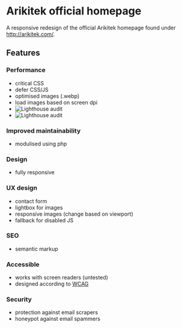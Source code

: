 # Arikitek official homepage #

A responsive redesign of the official Arikitek homepage found under http://arikitek.com/.


## Features ##
### Performance ###
* critical CSS
* defer CSS/JS
* optimised images (.webp)
* load images based on screen dpi
* ![Lighthouse audit](http://grandel.bplaced.net/arikitek/img/lighthouse-score-1.png)
* ![Lighthouse audit](http://grandel.bplaced.net/arikitek/img/lighthouse-score-2.png)

### Improved maintainability ###
* modulised using php

### Design ###
* fully responsive

### UX design ###
* contact form
* lightbox for images
* responsive images (change based on viewport)
* fallback for disabled JS

### SEO ###
* semantic markup

### Accessible ###
* works with screen readers (untested)
* designed according to [WCAG](https://en.wikipedia.org/wiki/Web_Content_Accessibility_Guidelines)

### Security ###
* protection against email scrapers
* honeypot against email spammers
